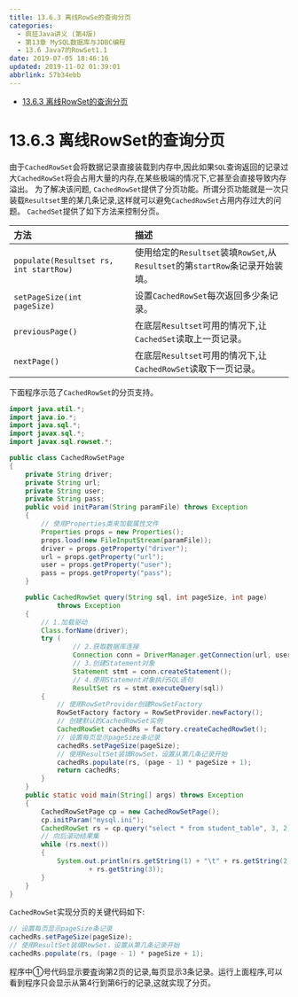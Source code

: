 ```yaml
---
title: 13.6.3 离线RowSe的查询分页
categories: 
  - 疯狂Java讲义 (第4版)
  - 第13章 MySQL数据库与JDBC编程
  - 13.6 Java7的RowSet1.1
date: 2019-07-05 18:46:16
updated: 2019-11-02 01:39:01
abbrlink: 57b34ebb
---
```

- [13.6.3 离线RowSet的查询分页](/ReadingNotes/57b34ebb/#13-6-3-离线RowSet的查询分页)

<!--more-->
<script src="https://cdn.bootcss.com/jquery/3.4.0/jquery.slim.min.js"></script>
<script>$(document).ready(function () {$(".post-body > ul:nth-child(1)").hide();});</script>

<!--end-->
# 13.6.3 离线RowSet的查询分页 #
由于`CachedRowSet`会将数据记录直接装载到内存中,因此如果`SQL`查询返回的记录过大`CachedRowSet`将会占用大量的内存,在某些极端的情况下,它甚至会直接导致内存溢出。
为了解决该问题, `CachedRowSet`提供了分页功能。所谓分页功能就是一次只装载`Resultset`里的某几条记录,这样就可以避免`CachedRowSet`占用内存过大的问题。
`CachedSet`提供了如下方法来控制分页。

|方法|描述|
|:---|:---|
|`populate(Resultset rs, int startRow)`|使用给定的`Resultset`装填`RowSet`,从`Resultset`的第`startRow`条记录开始装填。|
|`setPageSize(int pageSize)`|设置`CachedRowSet`每次返回多少条记录。|
|`previousPage()`|在底层`Resultset`可用的情况下,让`CachedSet`读取上一页记录。|
|`nextPage()`|在底层`Resultset`可用的情况下,让`CachedRowSet`读取下一页记录。|

下面程序示范了`CachedRowSet`的分页支持。
```java
import java.util.*;
import java.io.*;
import java.sql.*;
import javax.sql.*;
import javax.sql.rowset.*;

public class CachedRowSetPage
{
	private String driver;
	private String url;
	private String user;
	private String pass;
	public void initParam(String paramFile) throws Exception
	{
		// 使用Properties类来加载属性文件
		Properties props = new Properties();
		props.load(new FileInputStream(paramFile));
		driver = props.getProperty("driver");
		url = props.getProperty("url");
		user = props.getProperty("user");
		pass = props.getProperty("pass");
	}

	public CachedRowSet query(String sql, int pageSize, int page)
			throws Exception
	{
		// 1.加载驱动
		Class.forName(driver);
		try (
				// 2.获取数据库连接
				Connection conn = DriverManager.getConnection(url, user, pass);
				// 3.创建Statement对象
				Statement stmt = conn.createStatement();
				// 4.使用Statement对象执行SQL语句
				ResultSet rs = stmt.executeQuery(sql))
		{
			// 使用RowSetProvider创建RowSetFactory
			RowSetFactory factory = RowSetProvider.newFactory();
			// 创建默认的CachedRowSet实例
			CachedRowSet cachedRs = factory.createCachedRowSet();
			// 设置每页显示pageSize条记录
			cachedRs.setPageSize(pageSize);
			// 使用ResultSet装填RowSet，设置从第几条记录开始
			cachedRs.populate(rs, (page - 1) * pageSize + 1);
			return cachedRs;
		}
	}
	public static void main(String[] args) throws Exception
	{
		CachedRowSetPage cp = new CachedRowSetPage();
		cp.initParam("mysql.ini");
		CachedRowSet rs = cp.query("select * from student_table", 3, 2); // ①
		// 向后滚动结果集
		while (rs.next())
		{
			System.out.println(rs.getString(1) + "\t" + rs.getString(2) + "\t"
					+ rs.getString(3));
		}
	}
}
```
`CachedRowSet`实现分页的关键代码如下:
```java
// 设置每页显示pageSize条记录
cachedRs.setPageSize(pageSize);
// 使用ResultSet装填RowSet，设置从第几条记录开始
cachedRs.populate(rs, (page - 1) * pageSize + 1);
```
程序中①号代码显示要査询第2页的记录,每页显示3条记录。运行上面程序,可以看到程序只会显示从第4行到第6行的记录,这就实现了分页。

